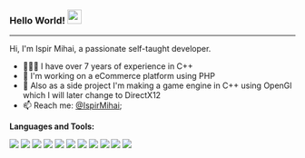### Hello World! <img src="https://media.giphy.com/media/hvRJCLFzcasrR4ia7z/giphy.gif" width="25px">
<!-- <a href="#">
  <img align="left" alt="Koman's Discord" width="22px" src="https://raw.githubusercontent.com/peterthehan/peterthehan/master/assets/discord.svg" />
</a>
<a href="https://twitter.com/CristiKoman">
  <img align="left" alt="Koman's Twitter" width="22px" src="https://raw.githubusercontent.com/peterthehan/peterthehan/master/assets/twitter.svg" />
</a>
<a href="https://open.spotify.com/user/ei7x8vdh02sedos5tibj39ysf?si=kp-05j1VS9iRhRse7aVruw">
  <img align="left" alt="Koman's Spotify" width="22px" src="https://raw.githubusercontent.com/peterthehan/peterthehan/master/assets/spotify.svg" />
</a> -->

<hr/>

Hi, I'm Ispir Mihai, a passionate self-taught developer.

- 👨🏽‍💻 I have over 7 years of experience in C++
- 🌱 I'm working on a eCommerce platform using PHP
- 💬 Also as a side project I'm making a game engine in C++ using OpenGl which I will later change to DirectX12
- 📫 Reach me: [@IspirMihai](mailto:mihaimechanic@gmail.com);

**Languages and Tools:**  

<img src='https://cdn.jsdelivr.net/gh/devicons/devicon@latest/icons/cplusplus/cplusplus-original.svg'>
<img src='https://cdn.jsdelivr.net/gh/devicons/devicon@latest/icons/arduino/arduino-original.svg'>
<img src='https://cdn.jsdelivr.net/gh/devicons/devicon@latest/icons/python/python-original.svg'>
<img src='https://cdn.jsdelivr.net/gh/devicons/devicon@latest/icons/html5/html5-original.svg'>
<img src='https://cdn.jsdelivr.net/gh/devicons/devicon@latest/icons/css3/css3-original.svg'>
<img src='https://cdn.jsdelivr.net/gh/devicons/devicon@latest/icons/php/php-original.svg'>
<img src='https://cdn.jsdelivr.net/gh/devicons/devicon@latest/icons/unity/unity-original.svg'>
<img src='https://cdn.jsdelivr.net/gh/devicons/devicon@latest/icons/photoshop/photoshop-original.svg'>
<img src='https://cdn.jsdelivr.net/gh/devicons/devicon@latest/icons/illustrator/illustrator-original.svg'>
<img src='https://cdn.jsdelivr.net/gh/devicons/devicon@latest/icons/aftereffects/aftereffects-original.svg'>
<img src='https://cdn.jsdelivr.net/gh/devicons/devicon@latest/icons/blender/blender-original.svg'>
